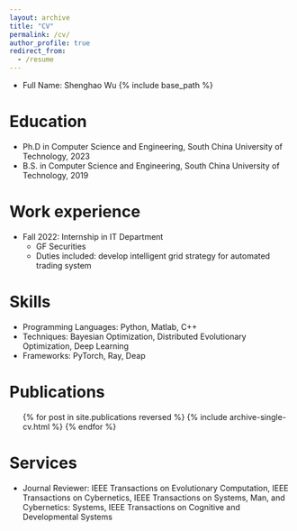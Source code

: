 ```yaml
---
layout: archive
title: "CV"
permalink: /cv/
author_profile: true
redirect_from:
  - /resume
---
```

* Full Name: Shenghao Wu
{% include base_path %}

Education
======
* Ph.D in Computer Science and Engineering, South China University of Technology, 2023
* B.S. in Computer Science and Engineering, South China University of Technology, 2019

Work experience
======
* Fall 2022: Internship in IT Department
  * GF Securities
  * Duties included: develop intelligent grid strategy for automated trading system

Skills
======
* Programming Languages: Python, Matlab, C++
* Techniques: Bayesian Optimization, Distributed Evolutionary Optimization, Deep Learning
* Frameworks: PyTorch, Ray, Deap

Publications
======
  <ul>{% for post in site.publications reversed %}
    {% include archive-single-cv.html %}
  {% endfor %}</ul>
  
Services
======
* Journal Reviewer: IEEE Transactions on Evolutionary Computation, IEEE Transactions on Cybernetics, IEEE Transactions on Systems, Man, and Cybernetics: Systems, IEEE Transactions on Cognitive and Developmental Systems
